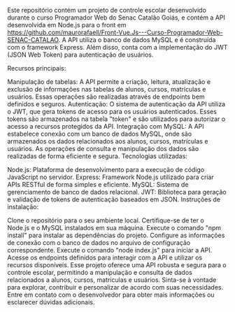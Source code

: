 Este repositório contém um projeto de controle escolar desenvolvido durante o curso Programador Web do Senac Catalão Goiás, e contém a API desenvolvida em Node.js para o front em https://github.com/maurorafaell/Front-Vue.Js---Curso-Programador-Web-SENAC-CATALAO. A API utiliza o banco de dados MySQL e é construída com o framework Express. Além disso, conta com a implementação do JWT (JSON Web Token) para autenticação de usuários.

Recursos principais:

Manipulação de tabelas: A API permite a criação, leitura, atualização e exclusão de informações nas tabelas de alunos, cursos, matrículas e usuários. Essas operações são realizadas através de endpoints bem definidos e seguros. Autenticação: O sistema de autenticação da API utiliza o JWT, que gera tokens de acesso para os usuários autenticados. Esses tokens são armazenados na tabela "token" e são utilizados para autorizar o acesso a recursos protegidos da API. Integração com MySQL: A API estabelece conexão com um banco de dados MySQL, onde são armazenados os dados relacionados aos alunos, cursos, matrículas e usuários. As operações de consulta e manipulação dos dados são realizadas de forma eficiente e segura. Tecnologias utilizadas:

Node.js: Plataforma de desenvolvimento para a execução de código JavaScript no servidor. Express: Framework Node.js utilizado para criar APIs RESTful de forma simples e eficiente. MySQL: Sistema de gerenciamento de banco de dados relacional. JWT: Biblioteca para geração e validação de tokens de autenticação baseados em JSON. Instruções de instalação:

Clone o repositório para o seu ambiente local. Certifique-se de ter o Node.js e o MySQL instalados em sua máquina. Execute o comando "npm install" para instalar as dependências do projeto. Configure as informações de conexão com o banco de dados no arquivo de configuração correspondente. Execute o comando "node index.js" para iniciar a API. Acesse os endpoints definidos para interagir com a API e utilizar os recursos disponíveis. Esse projeto oferece uma API robusta e segura para o controle escolar, permitindo a manipulação e consulta de dados relacionados a alunos, cursos, matrículas e usuários. Sinta-se à vontade para explorar, contribuir e personalizar de acordo com suas necessidades. Entre em contato com o desenvolvedor para obter mais informações ou esclarecer dúvidas adicionais.
